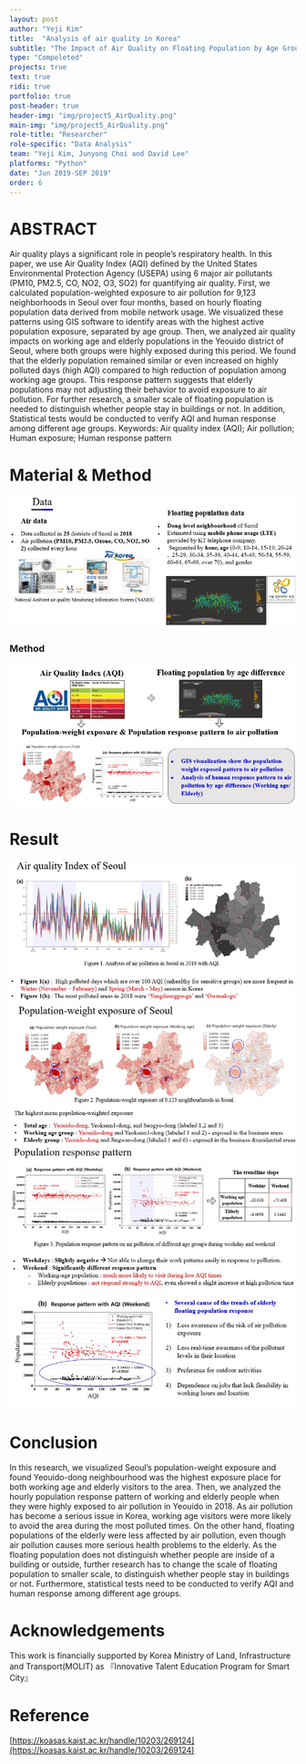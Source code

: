 ```yaml
---
layout: post
author: "Yeji Kim"
title:  "Analysis of air quality in Korea"
subtitle: "The Impact of Air Quality on Floating Population by Age Group in Yeouido, Seoul "
type: "Compeleted"
projects: true
text: true
ridi: true
portfolio: true
post-header: true
header-img: "img/project5_AirQuality.png"
main-img: "img/project5_AirQuality.png"
role-title: "Researcher"
role-specific: "Data Analysis"
team: "Yeji Kim, Junyong Choi and David Lee"
platforms: "Python"
date: "Jun 2019-SEP 2019"
order: 6
---
```


# ABSTRACT

Air quality plays a significant role in people’s respiratory health. In this paper, we use Air Quality Index (AQI) defined by the United States Environmental Protection Agency (USEPA) using 6 major air pollutants (PM10, PM2.5, CO, NO2, O3, SO2) for quantifying air quality. First, we calculated population-weighted exposure to air pollution for 9,123 neighborhoods in Seoul over four months, based on hourly floating population data derived from mobile network usage. We visualized these patterns using GIS software to identify areas with the highest active population exposure, separated by age group. Then, we analyzed air quality impacts on working age and elderly populations in the Yeouido district of Seoul, where both groups were highly exposed during this period. We found that the elderly population remained similar or even increased on highly polluted days (high AQI) compared to high reduction of population among working age groups. This response pattern suggests that elderly populations may not adjusting their behavior to avoid exposure to air pollution. For further research, a smaller scale of floating population is needed to distinguish whether people stay in buildings or not. In addition, Statistical tests would be conducted to verify AQI and human response among different age groups.
Keywords: Air quality index (AQI); Air pollution; Human exposure; Human response pattern 

# Material & Method 
![project5_data](img/project5_airquality_img1.JPG)
### Method
![project5_method](img/project5_airquality_img2.JPG)


# Result
![project5_result](img/project5_img3.JPG)
![project5_result2](img/project5_airquality_img4.JPG)
![project5_result3](img/project5_airquality_img5.JPG)
![project5_result4](img/project5_airquality_img6.JPG)

# Conclusion 

In this research, we visualized Seoul’s population-weight exposure and found Yeouido-dong neighbourhood was the highest exposure place for both working age and elderly visitors to the area. Then, we analyzed the hourly population response pattern of working and elderly people when they were highly exposed to air pollution in Yeouido in 2018. As air pollution has become a serious issue in Korea, working age visitors were more likely to avoid the area during the most polluted times. On the other hand, floating populations of the elderly were less affected by air pollution, even though air pollution causes more serious health problems to the elderly. As the floating population does not distinguish whether people are inside of a building or outside, further research has to change the scale of floating population to smaller scale, to distinguish whether people stay in buildings or not. Furthermore, statistical tests need to be conducted to verify AQI and human response among different age groups.

# Acknowledgements
This work is financially supported by Korea Ministry of Land, Infrastructure and Transport(MOLIT) as 『Innovative Talent Education Program for Smart City』

# Reference

[https://koasas.kaist.ac.kr/handle/10203/269124](https://koasas.kaist.ac.kr/handle/10203/269124)
